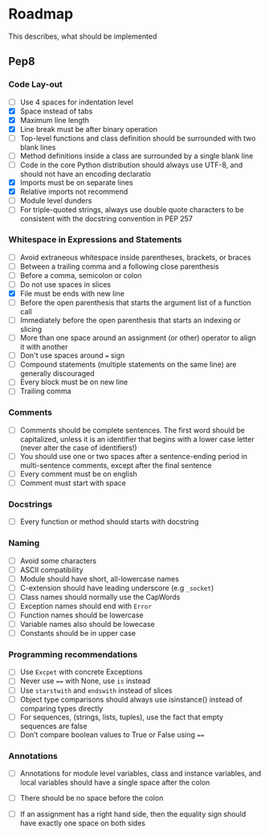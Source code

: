 # Roadmap

This describes, what should be implemented

## Pep8

### Code Lay-out

- [ ] Use 4 spaces for indentation level
- [X] Space instead of tabs
- [X] Maximum line length
- [X] Line break must be after binary operation
- [ ] Top-level functions and class definition should be surrounded with two blank lines
- [ ] Method definitions inside a class are surrounded by a single blank line
- [ ] Code in the core Python distribution should always use UTF-8, and should not have an encoding declaratio
- [X] Imports must be on separate lines
- [X] Relative imports not recommend
- [ ] Module level dunders
- [ ] For triple-quoted strings, always use double quote characters to be consistent with the docstring convention in PEP 257

### Whitespace in Expressions and Statements

- [ ] Avoid extraneous whitespace inside parentheses, brackets, or braces
- [ ] Between a trailing comma and a following close parenthesis
- [ ] Before a comma, semicolon or colon
- [ ] Do not use spaces in slices
- [X] File must be ends with new line
- [ ] Before the open parenthesis that starts the argument list of a function call
- [ ] Immediately before the open parenthesis that starts an indexing or slicing
- [ ] More than one space around an assignment (or other) operator to align it with another
- [ ] Don't use spaces around `=` sign 
- [ ] Compound statements (multiple statements on the same line) are generally discouraged
- [ ] Every block must be on new line
- [ ] Trailing comma 

### Comments
- [ ] Comments should be complete sentences. The first word should be capitalized, unless it is an identifier that begins with a lower case letter (never alter the case of identifiers!)
- [ ] You should use one or two spaces after a sentence-ending period in multi-sentence comments, except after the final sentence
- [ ] Every comment must be on english
- [ ] Comment must start with space

### Docstrings
- [ ] Every function or method should starts with docstring

### Naming
- [ ] Avoid some characters
- [ ] ASCII compatibility
- [ ] Module should have short, all-lowercase names
- [ ] C-extension should have leading underscore (e.g `_socket`)
- [ ] Class names should normally use the CapWords
- [ ] Exception names should end with `Error`
- [ ] Function names should be lowercase
- [ ] Variable names also should be lowecase
- [ ] Constants should be in upper case

### Programming recommendations
- [ ] Use `Excpet` with concrete Exceptions
- [ ] Never use `==` with None, use `is` instead
- [ ] Use `starstwith` and `endswith` instead of slices
- [ ] Object type comparisons should always use isinstance() instead of comparing types directly
- [ ] For sequences, (strings, lists, tuples), use the fact that empty sequences are false
- [ ] Don’t compare boolean values to True or False using `==`

### Annotations
- [ ] Annotations for module level variables, class and instance variables, and local variables should have a single space after the colon
- [ ] There should be no space before the colon
- [ ] If an assignment has a right hand side, then the equality sign should have exactly one space on both sides




